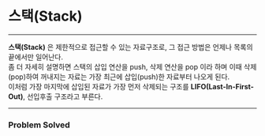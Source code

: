 # 스택(Stack)

------

**스택(Stack)** 은 제한적으로 접근할 수 있는 자료구조로, 그 접근 방법은 언제나 목록의 끝에서만 일어난다.  
좀 더 자세히 설명하면 스택의 삽입 연산을 push, 삭제 연산을 pop 이라 하며 이때 삭제(pop)하여 꺼내지는 자료는 가장 최근에 삽입(push)한 자료부터 나오게 된다.  
이처럼 가장 마지막에 삽입된 자료가 가장 먼저 삭제되는 구조를 **LIFO(Last-In-First-Out)**, 선입후출 구조라고 부른다.

------

### Problem Solved

